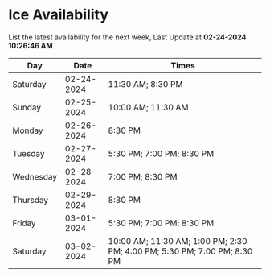 # Ice Availability

List the latest availability for the next week, Last Update at **02-24-2024 10:26:46 AM**

| Day         | Date        | Times       |
| ----------- | ----------- | ----------- |
|Saturday|02-24-2024|11:30 AM; 8:30 PM|
|Sunday|02-25-2024|10:00 AM; 11:30 AM|
|Monday|02-26-2024|8:30 PM|
|Tuesday|02-27-2024|5:30 PM; 7:00 PM; 8:30 PM|
|Wednesday|02-28-2024|7:00 PM; 8:30 PM|
|Thursday|02-29-2024|8:30 PM|
|Friday|03-01-2024|5:30 PM; 7:00 PM; 8:30 PM|
|Saturday|03-02-2024|10:00 AM; 11:30 AM; 1:00 PM; 2:30 PM; 4:00 PM; 5:30 PM; 7:00 PM; 8:30 PM|
